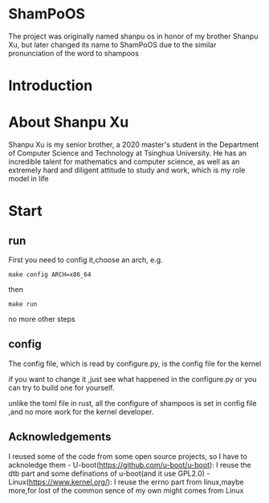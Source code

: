 # ShamPoOS

The project was originally named shanpu os in honor of my brother Shanpu Xu, but later changed its name to ShamPoOS due to the similar pronunciation of the word to shampoos
# Introduction

# About Shanpu Xu
Shanpu Xu is my senior brother, a 2020 master's student in the Department of Computer Science and Technology at Tsinghua University. He has an incredible talent for mathematics and computer science, as well as an extremely hard and diligent attitude to study and work, which is my role model in life

# Start
## run
First you need to config it,choose an arch, e.g. 
```
make config ARCH=x86_64
```
then 
```
make run
```
no more other steps

## config
The config file, which is read by configure.py, is the config file for the kernel

if you want to change it ,just see what happened in the configure.py or you can try to build one for yourself.

unlike the toml file in rust, all the configure of shampoos is set in config file ,and no more work for the kernel developer.

## Acknowledgements
I reused some of the code from some open source projects, so I have to acknoledge them
	- U-boot(https://github.com/u-boot/u-boot): I reuse the dtb part and some definations of u-boot(and it use GPL2.0)
	- Linux(https://www.kernel.org/): I reuse the errno part from linux,maybe more,for lost of the common sence of my own might comes from Linux